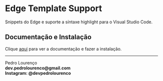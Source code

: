 # Edge Template Support

Snippets do Edge e suporte a síntaxe highlight para o Visual Studio Code.

## Documentação e Instalação

Clique [aqui](https://marketplace.visualstudio.com/items?itemName=luongnd.edge) para ver a documentação e fazer a instalação.

<hr>
<stong>Pedro Lourenço</strong><br>
<Strong>dev.pedrolourenco@gmail.com</strong><br>
<Strong>Instagram: @devpedrolourenco</strong>